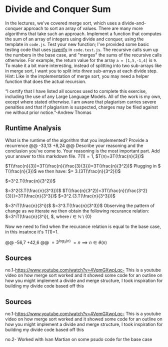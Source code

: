 # Divide and Conquer Sum
In the lectures, we've covered merge sort, which uses a divide-and-conquer
approach to sort an array of values. There are many more algorithms that take
such an approach. Implement a function that computes the sum of an array of
integers using divide and conquer, using the template in `code.js`. Test your
new function; I've provided some basic testing code that uses
[jsverify](https://jsverify.github.io/) in `code.test.js`.
The recursive calls sum up the numbers in the base case, and "merges" the sums
of the recursive calls otherwise. For example, the return value for the array `a
= [1,5,-1,4]` is `9`.
To make it a bit more interesting, instead of splitting into two sub-arrays like
in merge sort, I want you to split into *three* sub-arrays at each divide step.
Hint: Like in the implementation of merge sort, you may need a helper function
that does the actual recursion.

“I certify that I have listed all sources used to complete this exercise, including the use
of any Large Language Models. All of the work is my own, except where stated
otherwise. I am aware that plagiarism carries severe penalties and that if plagiarism is
suspected, charges may be filed against me without prior notice.”-Andrew Thomas


## Runtime Analysis

What is the runtime of the algorithm that you implemented? Provide a recurrence
@@ -33,13 +8,24 @@ Describe your reasoning and the conclusion you've come to. Your reasoning is the
most important part. Add your answer to this markdown file. 
$T(1)=1$, $T(n)=3T(\frac{n}{3})$

$T(\frac{n}{3})=3T(\frac{n}{\frac{3}{3}})=3T(\frac{n}{3^2})$
Plugging in $ T(\frac{n}{3})$ we then have:
$= 3.(3T(\frac{n}{3^2}))$

$=3^2.T(\frac{n}{3^2})$

$=3^2(3.T(\frac{n}{3^3}))$
$T(\frac{n}{3^2})=3T(\frac{n}{\frac{3^2}{3}})=3T(\frac{n}{3^3})$
$=3^2.(3.T(\frac{n}{3^3}))$

$=3^iT(\frac{n}{3^i})$
$=3^3.T(\frac{n}{3^3})$
Observing the pattern of change as we itterate we then obtain the following recurance relation:
$=3^iT(\frac{n}{3^i}), $, where $i \in \mathbb{N}\setminus{\{0}\}$

Now we need to find when the recurance relation is equal to the base case, in this insatnce it's T(1)=1.

@@ -56,7 +42,6 @@ $=3^{log_3(n)}$
$=n \implies n \in \theta(n)$


## Sources

no.1-https://www.youtube.com/watch?v=4VqmGXwpLqc- This is a youtube video on how merge sort worked and it showed some code for an outline on how you might implement a divide and merge structure, I took inspiration for building my divide code based off this


## Sources

no.1-https://www.youtube.com/watch?v=4VqmGXwpLqc- This is a youtube video on how merge sort worked and it showed some code for an outline on how you might implement a divide and merge structure, I took inspiration for building my divide code based off this

no.2- Worked with Ivan Martian on some psudo code for the base case
